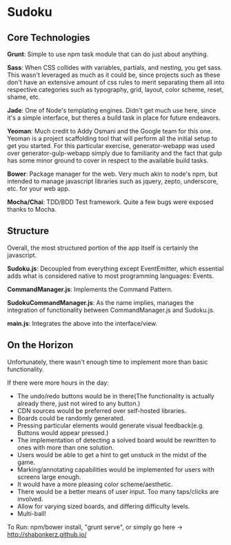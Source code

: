 Sudoku
======


Core Technologies
---

**Grunt**: Simple to use npm task module that can do just about anything.

**Sass**: When CSS collides with variables, partials, and nesting, you get sass. This wasn't leveraged as much as it could be, since 
projects such as these don't have an extensive amount of css rules to merit separating them all into respective categories such as
typography, grid, layout, color scheme, reset, shame, etc. 

**Jade**: One of Node's templating engines. Didn't get much use here, since it's a simple interface, but theres a build task in place for future endeavors.

**Yeoman**: Much credit to Addy Osmani and the Google team for this one. Yeoman is a project scaffolding tool that will perform all the initial
setup to get you started. For this particular exercise, generator-webapp was used over generator-gulp-webapp simply due to familiarity and 
the fact that gulp has some minor ground to cover in respect to the available build tasks.

**Bower**: Package manager for the web. Very much akin to node's npm, but intended to manage javascript libraries such as jquery, zepto, underscore, etc. for
your web app.

**Mocha/Chai**: TDD/BDD Test framework. Quite a few bugs were exposed thanks to Mocha. 

Structure
---

Overall, the most structured portion of the app itself is certainly the javascript. 

**Sudoku.js**:  Decoupled from everything except EventEmitter, which essential adds what is considered native to most programming languages: Events. 

**CommandManager.js**: Implements the Command Pattern.

**SudokuCommandManager.js**:  As the name implies, manages the integration of functionality between CommandManager.js and Sudoku.js. 

**main.js**: Integrates the above into the interface/view.


On the Horizon
---

Unfortunately, there wasn't enough time to implement more than basic functionality. 

If there were more hours in the day:
- The undo/redo buttons would be in there(The functionality is actually already there, just not wired to any button.)
- CDN sources would be preferred over self-hosted libraries.
- Boards could be randomly generated.
- Pressing particular elements would generate visual feedback(e.g. Buttons would appear pressed.)
- The implementation of detecting a solved board would be rewritten to ones with more than one solution.
- Users would be able to get a hint to get unstuck in the midst of the game.
- Marking/annotating capabilities would be implemented for users with screens large enough.
- It would have a more pleasing color scheme/aesthetic.
- There would be a better means of user input. Too many taps/clicks are involved.
- Allow for varying sized boards, and differing difficulty levels.
- Multi-ball!



To Run: npm/bower install, "grunt serve", or simply go here -> http://shabonkerz.github.io/ 
